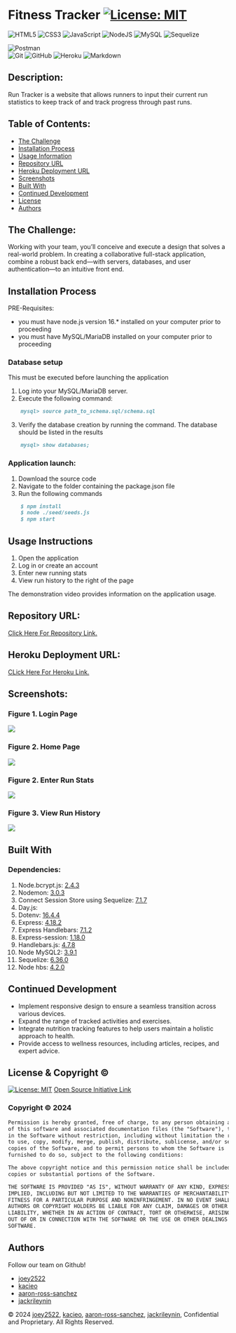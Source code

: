 # Fitness Tracker [![License: MIT](https://img.shields.io/badge/License-MIT-yellow.svg)](https://opensource.org/licenses/MIT)

![HTML5](https://img.shields.io/badge/html5-%23E34F26.svg?style=for-the-badge&logo=html5&logoColor=white)
![CSS3](https://img.shields.io/badge/css3-%231572B6.svg?style=for-the-badge&logo=css3&logoColor=white)
![JavaScript](https://img.shields.io/badge/javascript-%23323330.svg?style=for-the-badge&logo=javascript&logoColor=%23F7DF1E)
![NodeJS](https://img.shields.io/badge/node.js-6DA55F?style=for-the-badge&logo=node.js&logoColor=white)
![MySQL](https://img.shields.io/badge/mysql-%2300f.svg?style=for-the-badge&logo=mysql&logoColor=white)
![Sequelize](https://img.shields.io/badge/Sequelize-52B0E7?style=for-the-badge&logo=Sequelize&logoColor=white)

![Postman](https://img.shields.io/badge/Postman-FF6C37?style=for-the-badge&logo=postman&logoColor=white)	
![Git](https://img.shields.io/badge/git-%23F05033.svg?style=for-the-badge&logo=git&logoColor=white)
![GitHub](https://img.shields.io/badge/github-%23121011.svg?style=for-the-badge&logo=github&logoColor=white)
![Heroku](https://img.shields.io/badge/heroku-%23430098.svg?style=for-the-badge&logo=heroku&logoColor=white)
![Markdown](https://img.shields.io/badge/markdown-%23000000.svg?style=for-the-badge&logo=markdown&logoColor=white)


## Description:
Run Tracker is a website that allows runners to input their current run statistics to keep track of and track progress through past runs. 


## Table of Contents:
- [The Challenge](#The-Challenge)
- [Installation Process](#Installation-Process)
- [Usage Information](#Usage-Information)
- [Repository URL](#Repository-URL)
- [Heroku Deployment URL](#Heroku-Deployment-URL)
- [Screenshots](#Screenshots)
- [Built With](#Built-With)
- [Continued Development](#Continued-Development)
- [License](#License)
- [Authors](#Authors)


## The Challenge:
Working with your team, you’ll conceive and execute a design that solves a real-world problem. In creating a collaborative full-stack application, combine a robust back end—with servers, databases, and user authentication—to an intuitive front end.


## Installation Process

PRE-Requisites: 
- you must have node.js version 16.* installed on your computer prior to proceeding
- you must have MySQL/MariaDB installed on your computer prior to proceeding

### Database setup
This must be executed before launching the application
1. Log into your MySQL/MariaDB server.
2. Execute the following command:
```md
    mysql> source path_to_schema.sql/schema.sql
```
3. Verify the database creation by running the command. The database should be listed in the results
```md
    mysql> show databases;
```

### Application launch:
1. Download the source code
2. Navigate to the folder containing the package.json file
3. Run the following commands
```md
    $ npm install
    $ node ./seed/seeds.js
    $ npm start
```


## Usage Instructions
1. Open the application
2. Log in or create an account
3. Enter new running stats
4. View run history to the right of the page

The demonstration video provides information on the application usage.


## Repository URL:
[Click Here For Repository Link.](https://github.com/Joey2522/fitness-tracker)

## Heroku Deployment URL:
[CLick Here For Heroku Link.](https://run-tracker-aa4292a38872.herokuapp.com/)

## Screenshots:
### Figure 1. Login Page
![](./assets/landing.png) 
### Figure 2.  Home Page
![](./assets/loggedin.png)
### Figure 2. Enter Run Stats
![](./assets/current.png)
### Figure 3. View Run History
![](./assets/history.png)


## Built With
### Dependencies:
1. Node.bcrypt.js: [2.4.3](https://www.npmjs.com/package/bcrypt/v/2.4.3)
2. Nodemon: [3.0.3](https://www.npmjs.com/package/nodemon/v/3.0.3)
3. Connect Session Store using Sequelize: [7.1.7](https://www.npmjs.com/package/connect-session-sequelize)
4. Day.js: [](https://www.npmjs.com/package/dayjs)
5. Dotenv: [16.4.4](https://www.npmjs.com/package/dotenv)
6. Express: [4.18.2](https://www.npmjs.com/package/express/v/4.18.2)
7. Express Handlebars: [7.1.2](https://www.npmjs.com/package/express-handlebars/v/7.1.2)
8. Express-session: [1.18.0](https://www.npmjs.com/package/express-session/v/1.18.0)
9. Handlebars.js: [4.7.8](https://www.npmjs.com/package/handlebars/v/4.7.8)
10. Node MySQL2: [3.9.1](https://www.npmjs.com/package/mysql2/v/3.9.1)
11. Sequelize: [6.36.0](https://www.npmjs.com/package/sequelize/v/6.36.0)
12. Node hbs: [4.2.0](https://www.npmjs.com/package/hbs/v/4.2.0)


## Continued Development
- Implement responsive design to ensure a seamless transition across various devices.
- Expand the range of tracked activities and exercises.
- Integrate nutrition tracking features to help users maintain a holistic approach to health.
- Provide access to wellness resources, including articles, recipes, and expert advice.


## License & Copyright ©
[![License: MIT](https://img.shields.io/badge/License-MIT-yellow.svg)](https://opensource.org/licenses/MIT) [Open Source Initiative Link](https://opensource.org/licenses/MIT)


### Copyright © 2024
```md
Permission is hereby granted, free of charge, to any person obtaining a copy
of this software and associated documentation files (the "Software"), to deal
in the Software without restriction, including without limitation the rights
to use, copy, modify, merge, publish, distribute, sublicense, and/or sell
copies of the Software, and to permit persons to whom the Software is
furnished to do so, subject to the following conditions:

The above copyright notice and this permission notice shall be included in all
copies or substantial portions of the Software.

THE SOFTWARE IS PROVIDED "AS IS", WITHOUT WARRANTY OF ANY KIND, EXPRESS OR
IMPLIED, INCLUDING BUT NOT LIMITED TO THE WARRANTIES OF MERCHANTABILITY,
FITNESS FOR A PARTICULAR PURPOSE AND NONINFRINGEMENT. IN NO EVENT SHALL THE
AUTHORS OR COPYRIGHT HOLDERS BE LIABLE FOR ANY CLAIM, DAMAGES OR OTHER
LIABILITY, WHETHER IN AN ACTION OF CONTRACT, TORT OR OTHERWISE, ARISING FROM,
OUT OF OR IN CONNECTION WITH THE SOFTWARE OR THE USE OR OTHER DEALINGS IN THE
SOFTWARE.
```

  
## Authors
Follow our team on Github!
- [joey2522](https://github.com/Joey2522)
- [kacieo](https://github.com/kacieo)
- [aaron-ross-sanchez](https://github.com/aaron-ross-sanchez)
- [jackrileynin](https://github.com/jackrileynin)


© 2024 [joey2522](https://github.com/Joey2522), [kacieo](https://github.com/kacieo), [aaron-ross-sanchez](https://github.com/aaron-ross-sanchez), [jackrileynin](https://github.com/jackrileynin), Confidential and Proprietary. All Rights Reserved.



